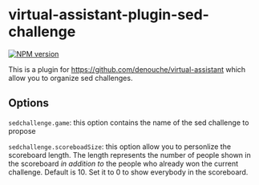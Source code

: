 # virtual-assistant-plugin-sed-challenge

[![NPM version](https://badge.fury.io/js/virtual-assistant-plugin-sed-challenge.svg)](https://badge.fury.io/js/virtual-assistant-plugin-sed-challenge.svg)


This is a plugin for https://github.com/denouche/virtual-assistant which allow you to organize sed challenges.


## Options

`sedchallenge.game`: this option contains the name of the sed challenge to propose

`sedchallenge.scoreboadSize`: this option allow you to personlize the scoreboard length. The length represents the number of people shown in the scoreboard *in addition to* the people who already won the current challenge. Default is 10. Set it to 0 to show everybody in the scoreboard.
